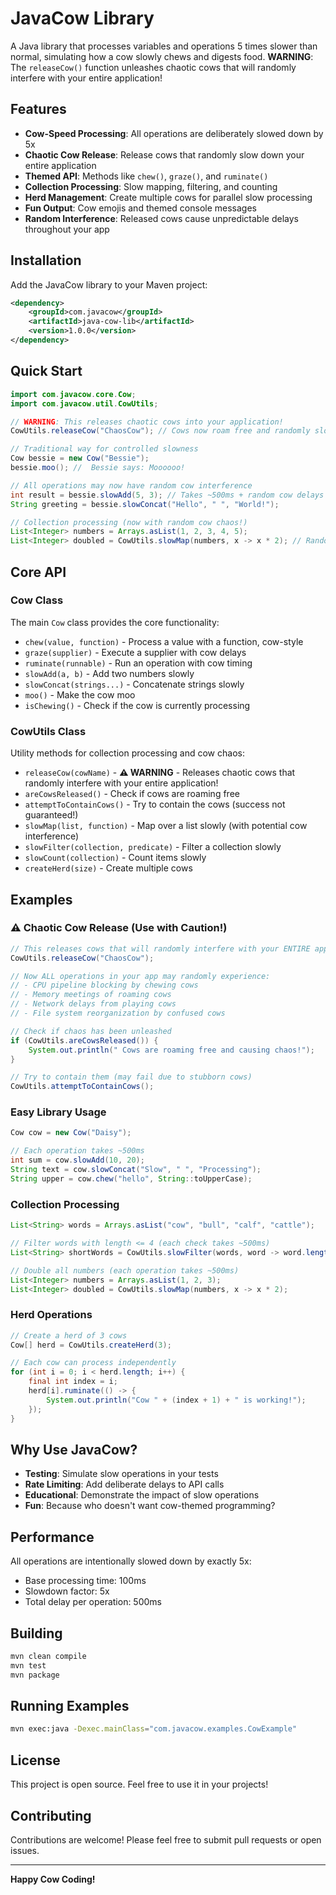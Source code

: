 # JavaCow Library

A Java library that processes variables and operations 5 times slower than normal, simulating how a cow slowly chews and digests food. **WARNING**: The `releaseCow()` function unleashes chaotic cows that will randomly interfere with your entire application!

## Features

- **Cow-Speed Processing**: All operations are deliberately slowed down by 5x
- **Chaotic Cow Release**: Release cows that randomly slow down your entire application
- **Themed API**: Methods like `chew()`, `graze()`, and `ruminate()`
- **Collection Processing**: Slow mapping, filtering, and counting
- **Herd Management**: Create multiple cows for parallel slow processing
- **Fun Output**: Cow emojis and themed console messages
- **Random Interference**: Released cows cause unpredictable delays throughout your app

## Installation

Add the JavaCow library to your Maven project:

```xml
<dependency>
    <groupId>com.javacow</groupId>
    <artifactId>java-cow-lib</artifactId>
    <version>1.0.0</version>
</dependency>
```

## Quick Start

```java
import com.javacow.core.Cow;
import com.javacow.util.CowUtils;

// WARNING: This releases chaotic cows into your application!
CowUtils.releaseCow("ChaosCow"); // Cows now roam free and randomly slow things down!

// Traditional way for controlled slowness
Cow bessie = new Cow("Bessie");
bessie.moo(); //  Bessie says: Moooooo!

// All operations may now have random cow interference
int result = bessie.slowAdd(5, 3); // Takes ~500ms + random cow delays
String greeting = bessie.slowConcat("Hello", " ", "World!");

// Collection processing (now with random cow chaos!)
List<Integer> numbers = Arrays.asList(1, 2, 3, 4, 5);
List<Integer> doubled = CowUtils.slowMap(numbers, x -> x * 2); // Random cow interference included!
```

## Core API

### Cow Class

The main `Cow` class provides the core functionality:

- `chew(value, function)` - Process a value with a function, cow-style
- `graze(supplier)` - Execute a supplier with cow delays
- `ruminate(runnable)` - Run an operation with cow timing
- `slowAdd(a, b)` - Add two numbers slowly
- `slowConcat(strings...)` - Concatenate strings slowly
- `moo()` - Make the cow moo
- `isChewing()` - Check if the cow is currently processing

### CowUtils Class

Utility methods for collection processing and cow chaos:

- `releaseCow(cowName)` - **⚠️ WARNING** - Releases chaotic cows that randomly interfere with your entire application!
- `areCowsReleased()` - Check if cows are roaming free
- `attemptToContainCows()` - Try to contain the cows (success not guaranteed!)
- `slowMap(list, function)` - Map over a list slowly (with potential cow interference)
- `slowFilter(collection, predicate)` - Filter a collection slowly
- `slowCount(collection)` - Count items slowly
- `createHerd(size)` - Create multiple cows

## Examples

### ⚠️ Chaotic Cow Release (Use with Caution!)

```java
// This releases cows that will randomly interfere with your ENTIRE application!
CowUtils.releaseCow("ChaosCow");

// Now ALL operations in your app may randomly experience:
// - CPU pipeline blocking by chewing cows
// - Memory meetings of roaming cows
// - Network delays from playing cows
// - File system reorganization by confused cows

// Check if chaos has been unleashed
if (CowUtils.areCowsReleased()) {
    System.out.println(" Cows are roaming free and causing chaos!");
}

// Try to contain them (may fail due to stubborn cows)
CowUtils.attemptToContainCows();
```

### Easy Library Usage

```java
Cow cow = new Cow("Daisy");

// Each operation takes ~500ms
int sum = cow.slowAdd(10, 20);
String text = cow.slowConcat("Slow", " ", "Processing");
String upper = cow.chew("hello", String::toUpperCase);
```

### Collection Processing

```java
List<String> words = Arrays.asList("cow", "bull", "calf", "cattle");

// Filter words with length <= 4 (each check takes ~500ms)
List<String> shortWords = CowUtils.slowFilter(words, word -> word.length() <= 4);

// Double all numbers (each operation takes ~500ms)
List<Integer> numbers = Arrays.asList(1, 2, 3);
List<Integer> doubled = CowUtils.slowMap(numbers, x -> x * 2);
```

### Herd Operations

```java
// Create a herd of 3 cows
Cow[] herd = CowUtils.createHerd(3);

// Each cow can process independently
for (int i = 0; i < herd.length; i++) {
    final int index = i;
    herd[i].ruminate(() -> {
        System.out.println("Cow " + (index + 1) + " is working!");
    });
}
```

## Why Use JavaCow?

- **Testing**: Simulate slow operations in your tests
- **Rate Limiting**: Add deliberate delays to API calls
- **Educational**: Demonstrate the impact of slow operations
- **Fun**: Because who doesn't want cow-themed programming?

## Performance

All operations are intentionally slowed down by exactly 5x:

- Base processing time: 100ms
- Slowdown factor: 5x
- Total delay per operation: 500ms

## Building

```bash
mvn clean compile
mvn test
mvn package
```

## Running Examples

```bash
mvn exec:java -Dexec.mainClass="com.javacow.examples.CowExample"
```

## License

This project is open source. Feel free to use it in your projects!

## Contributing

Contributions are welcome! Please feel free to submit pull requests or open issues.

---

**Happy Cow Coding!**
